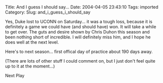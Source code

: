 Title: And I guess I should say...
Date: 2004-04-05 23:43:10
Tags: imported
Category: 
Slug: and_i_guess_i_should_say

Yes, Duke lost to UCONN on Saturday... it was a tough loss, because it is definitely a game we could have (and should have) won.  It will take a while to get over.  The guts and desire shown by Chris Duhon this season and been nothing short of incredible.  I will definitely miss him, and I hope he does well at the next level.

Here's to next season... first offical day of practice about 190 days away.

(There are lots of other stuff I could comment on, but I just don't feel quite up to it at the moment...)

Next Play
